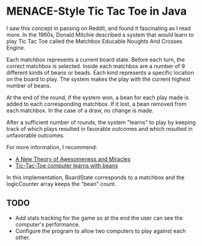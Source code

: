 MENACE-Style Tic Tac Toe in Java
===============================
I saw this concept in passing on Reddit, and found it fascinating as I read more. In the 1960s, Donald Mitchie described a system that would learn to play Tic Tac Toe called the Matchbox Educable Noughts And Crosses Engine.

Each matchbox represents a current board state. Before each turn, the correct matchbox is selected. Inside each matchbox are a number of 9 different kinds of beans or beads. Each kind represents a specific location on the board to play. The system makes the play with the current highest number of beans.

At the end of the round, if the system won, a bean for each play made is added to each corresponding matchbox. If it lost, a bean removed from each matchbox. In the case of a draw, no change is made.

After a sufficient number of rounds, the system "learns" to play by keeping track of which plays resulted in favorable outcomes and which resulted in unfavorable outcomes.

For more information, I recommend:

- [A New Theory of Awesomeness and Miracles](http://shorttermmemoryloss.com/menace/)
- [Tic-Tac-Toe computer learns with beans](http://blog.makezine.com/2009/11/02/mechanical-tic-tac-toe-computer/)

In this implementation, BoardState corresponds to a matchbox and the logicCounter array keeps the "bean" count.


TODO
----
- Add stats tracking for the game so at the end the user can see the computer's performance.
- Configure the program to allow two computers to play against each other.